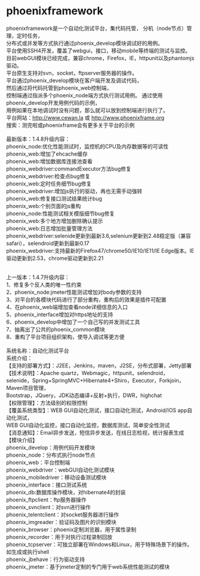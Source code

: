 # phoenixframework<br>
   phoenixframework是一个自动化测试平台，集代码托管，
 分机（node节点）管理，定时任务，<br>
分布式或并发等方式执行通过phoenix_develop模块调试好的用例。<br>
平台使用SSH4开发，覆盖了webgui，接口，移动mobile等终端的测试与监控。<br>
目前webGUI模块已经完成，兼容chrome，Firefox，IE，httpunit以及phantomjs驱动。<br>
平台原生支持对svn，socket，ftpserver服务器的操作。<br>
平台通过phoenix_develop模块在客户端开发及调试代码，<br>
然后通过将代码托管到phoenix_web控制端，<br>
控制端通过指派多个phoenix_node端方式执行测试用例。
通过使用phoenix_develop开发用例代码的示例，<br>
用例如果在本地调试时没有问题，那么就可以放到控制端进行执行了。<br>
平台网站：http://www.cewan.la 或 http://www.phoenixframe.org<br>
搜索：测完啦或phoenixframe会有更多关于平台的示例<br>
<br>
最新版本：1.4.8升级内容：<br>
phoenix_node:优化性能测试时，监控机的CPU及内存数据等的可读性<br>
phoenix_web:增加了ehcache缓存<br>
phoenix_web:增加数据库连接池查看<br>
phoenix_webdriver:commandExecutor方法bug修复<br>
phoenix_webdriver:检查点bug修复<br>
phoenix_web:定时任务细节bug修复<br>
phoenix_webdriver:增加js执行的驱动，再也无需手动强转<br>
phoenix_web:修复接口测试结果统计bug<br>
phoenix_web:个别页面的js重构<br>
phoenix_node:性能测试相关模版细节bug修复<br>
phoenix_web:多个地方增加删除确认提示<br>
phoenix_web:日志增加批量管理方法<br>
phoenix_webdriver:selenide更新到最新3.6,selenium更新到2.48稳定版（兼容safari），selendroid更新到最新0.17<br>
phoenix_webdriver:支持最新的Firefox47/chrome50/IE10/IE11/IE Edge版本。IE驱动更新到2.53，chrome驱动更新到2.21<br>

<br>
上一版本：1.4.7升级内容：<br>	
1、修复多个反人类的唯一性约束<br>
2、phoenix_node:jmeter性能测试增加对body参数的支持<br>
3、对平台的各模块代码进行了部分重构，重构后的效果是插件可配置<br>
4、在phoenix_web端增加查看node详细信息的入口<br>
5、phoenix_interface增加对https地址的支持<br>
6、phoenix_develop中增加了一个自己写的并发测试工具<br>
7、抽离出了公共的phoenix_common模块<br>
8、重构了平台项目组织架构，使导入调试等更方便<br>
<br>
系统名称：自动化测试平台<br> 
系统介绍： <br>
【支持的部署方式】：J2EE，Jenkins，maven，J2SE，分布式部署，Jetty部署 <br>
【技术说明】：Apache quartz，Webmagic，httpunit，selendroid，<br>
selenide，Spring+SpringMVC+Hibernate4+Shiro，Executor，Forkjoin，Maven项目管理，<br>
Bootstrap，JQuery，JDK动态编译+反射+执行，DWR，highchat <br>
【权限管理】：方法级别的权限控制 <br>
【覆盖系统类型】：WEB GUI自动化测试，接口自动化测试，Android/IOS app自动化测试，<br>
WEB GUI自动化监控，接口自动化监控，数据库测试，简单安全性测试 <br>
【消息通知】：Email异步发送，短信异步发送，在线日志检视，统计报表生成<br>
【模块介绍】<br>
phoenix_develop：用例代码开发模块<br>
phoenix_node：分布式执行node节点<br>
phoenix_web：平台控制端<br>
phoenix_webdriver：webGUI自动化测试模块<br>
phoenix_mobiledriver：移动设备测试模块<br>
phoenix_interface：接口测试系统<br>
phoenix_db:数据库操作模块，对hibernate4的封装<br>	
phoenix_ftpclient：ftp服务器操作<br>
phoenix_svnclient：对svn进行操作<br>
phoenix_telentclient：对socket服务器进行操作<br>
phoenix_imgreader：验证码及图片的识别模块<br>
phoenix_browser：phoenix定制浏览器，用于属性录制<br>
phoenix_recorder：用于对执行过程录制回放<br>
phoenix_tcpserver：可独立部署在Windows和Linux，用于特殊场景下的操作。如生成或执行shell	<br>
phoenix_jbehave：行为驱动支持	<br>
phoenix_jmeter：基于jmeter定制的专门用于web系统性能测试的模块<br>

